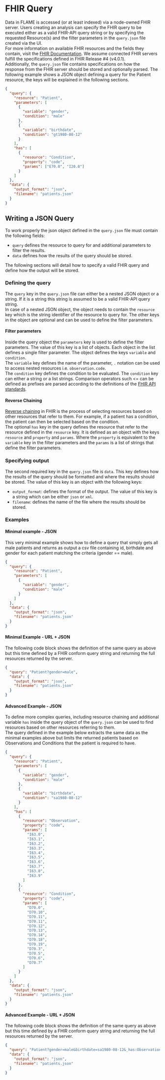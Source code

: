 # FHIR Query

Data in FLAME is accessed (or at least indexed) via a node-owned FHIR server. Users creating an analysis can specify the
FHIR query to be executed either as a valid FHIR-API query string or by specifying the requested Resource(s) and the
filter parameters in the `query.json` file created via the UI.  
For more information on available FHIR resources and the fields they contain, visit the
[FHIR Documentation](https://www.hl7.org/fhir/resourcelist.html). We assume connected FHIR servers fulfill the
specifications defined in FHIR Release #4 (v4.0.1).  
Additionally, the `query.json` file contains specifications on how the response from the FHIR server should be stored
and optionally parsed. The following example shows a JSON object defining a query for the Patient resource, the keys
will be explained in the following sections.  

````json
{
  "query": {
    "resource": "Patient",
    "parameters": [
      {
        "variable": "gender",
        "condition": "male"
      },
      {
        "variable": "birthdate",
        "condition": "gt1980-08-12"
      }
    ],
    "has": [
      {
        "resource": "Condition",
        "property": "code",
        "params": ["E70.0", "I20.0"]
      }
    ]
  },
  "data": {
    "output_format": "json",
    "filename": "patients.json"
  }
}
````

## Writing a JSON Query

To work properly the json object defined in the `query.json` file must contain the following fields:

- `query` defines the resource to query for and additional parameters to filter the results.
- `data` defines how the results of the query should be stored.

The following sections will detail how to specify a valid FHIR query and define how the output will be stored.

### Defining the query

The `query` key in the `query.json` file can either be a nested JSON object or a string. If it is a string this string
is assumed to be a valid FHIR-API query string.  
In case of a nested JSON object, the object needs to contain the `resource`
key which is the string identifier of the resource to query for. The other keys in the object are optional and can be
used to define the filter parameters.

#### Filter parameters
Inside the query object the `parameters` key is used to define the filter parameters. The value of this key is a
list of objects. Each object in the list defines a single filter parameter. The object defines the keys `variable` and
`condition`.   
The `variable` key defines the name of the parameter, `.` notation can be used to access nested resources i.e.
`observation.code`.  
The `condition` key defines the condition to be evaluated. The `condition` key can either a string or a list strings.
Comparison operators such <= can be defined as prefixes are parsed according to the definitions of the 
[FHIR API standards](https://www.hl7.org/fhir/search.html#prefix).

#### Reverse Chaining
[Reverse chaining](https://www.hl7.org/fhir/search.html#has) in FHIR is the process of selecting resources based on other
resources that refer to them. For example, if a patient has a condition, the patient can then be selected based on the
condition.  
The optional `has` key in the query defines the resource that refer to the resource defined in the `resource` key. 
It is defined as an object with the keys `resource` and `property` and `params`. Where the `property` is equivalent to
the `variable` key in the filter parameters and the `params` is a list of strings that define the filter parameters.



### Specifying output
The second required key in the `query.json` file is `data`. This key defines how the results of the query should be 
formatted and where the results should be stored. The value of this key is an object with the following keys:

- `output_format`: defines the format of the output. The value of this key is a string which can be either `json` or `xml`.
- `filename`: defines the name of the file where the results should be stored.


### Examples

#### Minimal example - JSON

This very minimal example shows how to define a query that simply gets all male patients and returns as output a csv
file containing id, birthdate and gender for each patient matching the criteria (gender == male).

```json
{
  "query": {
    "resource": "Patient",
    "parameters": [
      {
        "variable": "gender",
        "condition": "male"
      }
    ]
  },
  "data": {
    "output_format": "json",
    "filename": "patients.json"
  }
}
```

#### Minimal Example - URL + JSON

The following code block shows the definition of the same query as above but this time defined by a FHIR conform query
string and returning the full resources returned by the server.

```json
{
  "query": "Patient?gender=male",
  "data": {
    "output_format": "json",
    "filename": "patients.json"
  }
}
```
#### Advanced Example - JSON

To define more complex queries, including resource chaining and additional variable `has` inside the query object of
the `query.json` can be used to find resources based on other resources referring to them.  
The query defined in the example below extracts the same data as the minimal examples above but limits the returned
patients based on Observations and Conditions that the patient is required to have.

```json
{
  "query": {
    "resource": "Patient",
    "parameters": [
      {
        "variable": "gender",
        "condition": "male"
      },
      {
        "variable": "birthdate",
        "condition": "sa1980-08-12"
      }
    ],
    "has": [
      {
        "resource": "Observation",
        "property": "code",
        "params": [
          "I63.0",
          "I63.1",
          "I63.2",
          "I63.3",
          "I63.4",
          "I63.5",
          "I63.6",
          "I63.7",
          "I63.8",
          "I63.9"
        ]
      },
      {
        "resource": "Condition",
        "property": "code",
        "params": [
          "D70.0",
          "D70.10",
          "D70.11",
          "D70.11",
          "D70.12",
          "D70.13",
          "D70.14",
          "D70.18",
          "D70.19",
          "D70.3",
          "D70.5",
          "D70.6",
          "D70.7"
        ]
      }
    ]
  },
  "data": {
    "output_format": "json",
    "filename": "patients.json"
  }
}
```

#### Advanced Example - URL + JSON

The following code block shows the definition of the same query as above but this time defined by a FHIR conform query
string and returning the full resources returned by the server.

```json
{
  "query": "Patient?gender=male&birthdate=sa1980-08-12&_has:Observation:patient:code=I63.0,I63.1,I63.2,I63.3,I63.4,I63.5,I63.6,I63.7,I63.8,I63.9&_has:Condition:patient:code=D70.0,D70.10,D70.11,D70.11,D70.12,D70.13,D70.14,D70.18,D70.19,D70.3,D70.5,D70.6,D70.7",
  "data": {
    "output_format": "json",
    "filename": "patients.json"
  }
}
```
